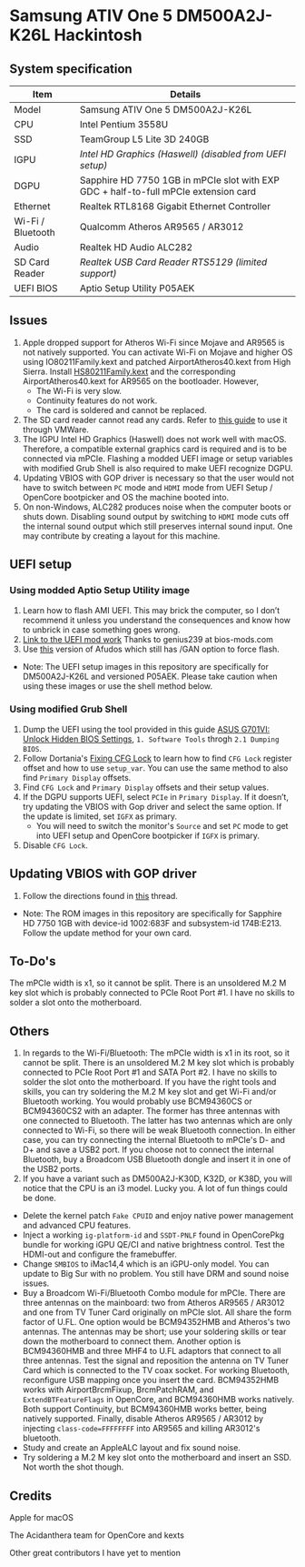 # Samsung ATIV One 5 DM500A2J-K26L Hackintosh

## System specification
| Item | Details |
| - | - |
| Model | Samsung ATIV One 5 DM500A2J-K26L |
| CPU | Intel Pentium 3558U |
| SSD | TeamGroup L5 Lite 3D 240GB |
| IGPU | *Intel HD Graphics (Haswell) (disabled from UEFI setup)* |
| DGPU | Sapphire HD 7750 1GB in mPCIe slot with EXP GDC + half-to-full mPCIe extension card |
| Ethernet | Realtek RTL8168 Gigabit Ethernet Controller |
| Wi-Fi / Bluetooth | Qualcomm Atheros AR9565 / AR3012 |
| Audio | Realtek HD Audio ALC282 |
| SD Card Reader | *Realtek USB Card Reader RTS5129 (limited support)* |
| UEFI BIOS | Aptio Setup Utility P05AEK |
 
## Issues
1. Apple dropped support for Atheros Wi-Fi since Mojave and AR9565 is not natively supported. You can activate Wi-Fi on Mojave and higher OS using IO80211Family.kext and patched AirportAtheros40.kext from High Sierra. Install [HS80211Family.kext](https://www.insanelymac.com/forum/files/file/1008-io80211family-modif/) and the corresponding AirportAtheros40.kext for AR9565 on the bootloader. However,
    - The Wi-Fi is very slow.
    - Continuity features do not work.
    - The card is soldered and cannot be replaced.
2. The SD card reader cannot read any cards. Refer to [this guide](https://github.com/ManuGithubSteam/XiaoMi-Pro-2018-HackintoshOC/wiki/2.0-Setup-SD-Card-Reader) to use it through VMWare.
3. The IGPU Intel HD Graphics (Haswell) does not work well with macOS. Therefore, a compatible external graphics card is required and is to be connected via mPCIe. Flashing a modded UEFI image or setup variables with modified Grub Shell is also required to make UEFI recognize DGPU.
4. Updating VBIOS with GOP driver is necessary so that the user would not have to switch between `PC` mode and `HDMI` mode from UEFI Setup / OpenCore bootpicker and OS the machine booted into.
5. On non-Windows, ALC282 produces noise when the computer boots or shuts down. Disabling sound output by switching to `HDMI` mode cuts off the internal sound output which still preserves internal sound input. One may contribute by creating a layout for this machine.

## UEFI setup
### Using modded Aptio Setup Utility image
1. Learn how to flash AMI UEFI. This may brick the computer, so I don’t recommend it unless you understand the consequences and know how to unbrick in case something goes wrong.
2. [Link to the UEFI mod work](https://www.bios-mods.com/forum/Thread-Request-Unlock-Advanced-and-Chipset-tabs-on-Samsung-All-In-One-DM500A2J) Thanks to genius239 at bios-mods.com
3. Use [this](https://www.supermicro.com/en/products/motherboard/X10SLQ-L) version of Afudos which still has /GAN option to force flash.
- Note: The UEFI setup images in this repository are specifically for DM500A2J-K26L and versioned P05AEK. Please take caution when using these images or use the shell method below.

### Using modified Grub Shell
1. Dump the UEFI using the tool provided in this guide [ASUS G701VI: Unlock Hidden BIOS Settings](https://octoperf.com/blog/2018/11/20/asus-g701vi-bios-unlock/), `1. Software Tools` throgh `2.1 Dumping BIOS`.
2. Follow Dortania's [Fixing CFG Lock](https://dortania.github.io/OpenCore-Post-Install/misc/msr-lock.html) to learn how to find `CFG Lock` register offset and how to use `setup_var`. You can use the same method to also find `Primary Display` offsets.
3. Find `CFG Lock` and `Primary Display` offsets and their setup values.
4. If the DGPU supports UEFI, select `PCIe` in `Primary Display`. If it doesn’t, try updating the VBIOS with Gop driver and select the same option. If the update is limited, set `IGFX` as primary.
    - You will need to switch the monitor's `Source` and set `PC` mode to get into UEFI setup and OpenCore bootpicker if `IGFX` is primary.
5. Disable `CFG Lock`.

## Updating VBIOS with GOP driver
1. Follow the directions found in [this](https://www.win-raid.com/t892f16-AMD-and-Nvidia-GOP-update-No-requests-DIY.html) thread.
- Note: The ROM images in this repository are specifically for Sapphire HD 7750 1GB with device-id 1002:683F and subsystem-id 174B:E213. Follow the update method for your own card.

## To-Do's
The mPCIe width is x1, so it cannot be split. There is an unsoldered M.2 M key slot which is probably connected to PCIe Root Port #1. I have no skills to solder a slot onto the motherboard.

## Others
1. In regards to the Wi-Fi/Bluetooth: The mPCIe width is x1 in its root, so it cannot be split. There is an unsoldered M.2 M key slot which is probably connected to PCIe Root Port #1 and SATA Port #2. I have no skills to solder the slot onto the motherboard. If you have the right tools and skills, you can try soldering the M.2 M key slot and get Wi-Fi and/or Bluetooth working. You would probably use BCM94360CS or BCM94360CS2 with an adapter. The former has three antennas with one connected to Bluetooth. The latter has two antennas which are only connected to Wi-Fi, so there will be weak Bluetooth connection. In either case, you can try connecting the internal Bluetooth to mPCIe's D- and D+ and save a USB2 port. If you choose not to connect the internal Bluetooth, buy a Broadcom USB Bluetooth dongle and insert it in one of the USB2 ports.
2. If you have a variant such as DM500A2J-K30D, K32D, or K38D, you will notice that the CPU is an i3 model. Lucky you. A lot of fun things could be done.
- Delete the kernel patch `Fake CPUID` and enjoy native power management and advanced CPU features.
- Inject a working `ig-platform-id` and `SSDT-PNLF` found in OpenCorePkg bundle for working iGPU QE/CI and native brightness control. Test the HDMI-out and configure the framebuffer.
- Change `SMBIOS` to iMac14,4 which is an iGPU-only model. You can update to Big Sur with no problem. You still have DRM and sound noise issues.
- Buy a Broadcom Wi-Fi/Bluetooth Combo module for mPCIe. There are three antennas on the mainboard: two from Atheros AR9565 / AR3012 and one from TV Tuner Card originally on mPCIe slot. All share the form factor of U.FL. One option would be BCM94352HMB and Atheros's two antennas. The antennas may be short; use your soldering skills or tear down the motherboard to connect them. Another option is BCM94360HMB and three MHF4 to U.FL adaptors that connect to all three antennas. Test the signal and reposition the antenna on TV Tuner Card which is connected to the TV coax socket. For working Bluetooth, reconfigure USB mapping once you insert the card. BCM94352HMB works with AirportBrcmFixup, BrcmPatchRAM, and `ExtendBTFeatureFlags` in OpenCore, and BCM94360HMB works natively. Both support Continuity, but BCM94360HMB works better, being natively supported. Finally, disable Atheros AR9565 / AR3012 by injecting `class-code=FFFFFFFF` into AR9565 and killing AR3012's bluetooth.
- Study and create an AppleALC layout and fix sound noise.
- Try soldering a M.2 M key slot onto the motherboard and insert an SSD. Not worth the shot though.

## Credits
Apple for macOS

The Acidanthera team for OpenCore and kexts

Other great contributors I have yet to mention
